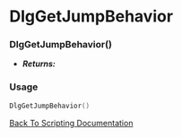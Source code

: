 # DlgGetJumpBehavior

### DlgGetJumpBehavior()
- ***Returns:*** 

### Usage

```Lua
DlgGetJumpBehavior()
```


[Back To Scripting Documentation](../README.md)

